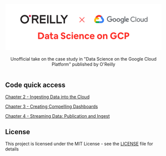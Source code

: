 <div align="center">
  <img width="512" src="https://raw.githubusercontent.com/2n3g5c9/data-science-on-gcp/master/img/data-science-on-gcp_banner.png" alt="data-science-on-gcp">
</div>

<br />

<div align="center">Unofficial take on the case study in "Data Science on the Google Cloud Platform" published by O'Reilly</div>

<br />

## Code quick access

[Chapter 2 - Ingesting Data into the Cloud](https://github.com/2n3g5c9/data-science-on-gcp/tree/master/02_Ingesting_Data_into_the_Cloud)

[Chapter 3 - Creating Compelling Dashboards](https://github.com/2n3g5c9/data-science-on-gcp/tree/master/03_Creating_Compelling_Dashboards)

[Chapter 4 - Streaming Data: Publication and Ingest](https://github.com/2n3g5c9/data-science-on-gcp/tree/master/04_Streaming_Data)

## License

This project is licensed under the MIT License - see the [LICENSE](LICENSE) file for details
